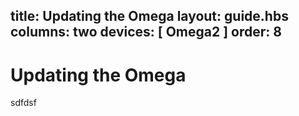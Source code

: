 title: Updating the Omega
layout: guide.hbs
columns: two
devices: [ Omega2 ]
order: 8
---

# Updating the Omega

sdfdsf
